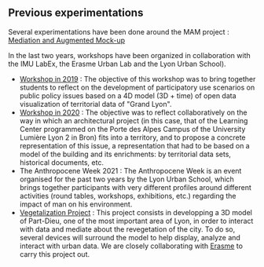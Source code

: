## Previous experimentations
Several experimentations have been done around the MAM project : [Mediation and Augmented Mock-up](https://imu.universite-lyon.fr/workshop-usages-participatifs-et-maquette-augmentee/)

In the last two years, workshops have been organized in collaboration with the IMU LabEx, the Erasme Urban Lab and the Lyon Urban School). 
- [Workshop in 2019]( https://imu.universite-lyon.fr/workshop-usages-participatifs-et-maquette-augmentee/) : The objective of this workshop was to bring together students to reflect on the development of participatory use scenarios on public policy issues based on a 4D model (3D + time) of open data visualization of territorial data of "Grand Lyon".
- [Workshop in 2020]( https://imu.universite-lyon.fr/formation/retour-sur-latelier-usages-participatifs-et-maquette-augmentee/) : The objective was to reflect collaboratively on the way in which an architectural project (in this case, that of the Learning Center programmed on the Porte des Alpes Campus of the University Lumière Lyon 2 in Bron) fits into a territory, and to propose a concrete representation of this issue, a representation that had to be based on a model of the building and its enrichments: by territorial data sets, historical documents, etc. 
- The Anthropocene Week 2021 : The Anthropocene Week is an event organised for the past two years by the Lyon Urban School, which brings together participants with very different profiles around different activities (round tables, workshops, exhibitions, etc.) regarding the impact of man on his environment.
- [Vegetalization Project](Vegetalization-Project) : This project consists in developping a 3D model of Part-Dieu, one of the most important area of Lyon, in order to interact with data and mediate about the revegetation of the city. To do so, several devices will surround the model to help display, analyze and interact with urban data. We are closely collaborating with [Erasme](https://www.erasme.org/) to carry this project out.
